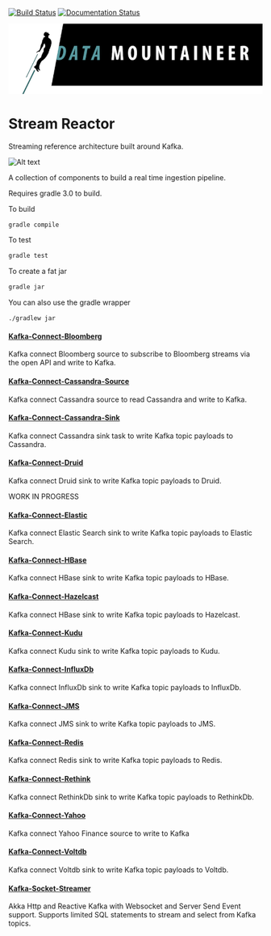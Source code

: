 [![Build Status](https://datamountaineer.ci.landoop.com/buildStatus/icon?job=stream-reactor&style=flat&.png)](https://datamountaineer.ci.landoop.com/job/stream-reactor/)
[![Documentation Status](https://readthedocs.org/projects/streamreactor/badge/?version=latest)](http://docs.datamountaineer.com/en/latest/?badge=latest)

<!--[![Build Status](https://travis-ci.org/datamountaineer/stream-reactor.svg?branch=master)](https://travis-ci.org/datamountaineer/stream-reactor)--> 
![](images/DM-logo.jpg)

# Stream Reactor
Streaming reference architecture built around Kafka. 

![Alt text](https://datamountaineer.files.wordpress.com/2016/01/stream-reactor-1.jpg?w=1320)

A collection of components to build a real time ingestion pipeline.

Requires gradle 3.0 to build.

To build

```bash
gradle compile
```

To test

```bash
gradle test
```

To create a fat jar

```bash
gradle jar
```

You can also use the gradle wrapper

```
./gradlew jar
```

#### [Kafka-Connect-Bloomberg](http://docs.datamountaineer.com/en/latest/bloomberg.html)

Kafka connect Bloomberg source to subscribe to Bloomberg streams via the open API and write to Kafka.

#### [Kafka-Connect-Cassandra-Source](http://docs.datamountaineer.com/en/latest/cassandra-source.html)

Kafka connect Cassandra source to read Cassandra and write to Kafka.

#### [Kafka-Connect-Cassandra-Sink](http://docs.datamountaineer.com/en/latest/cassandra-sink.html)

Kafka connect Cassandra sink task to write Kafka topic payloads to Cassandra.

#### [Kafka-Connect-Druid](http://docs.datamountaineer.com/en/latest/druid.html)

Kafka connect Druid sink to write Kafka topic payloads to Druid.

WORK IN PROGRESS

#### [Kafka-Connect-Elastic](http://docs.datamountaineer.com/en/latest/elastic.html)

Kafka connect Elastic Search sink to write Kafka topic payloads to Elastic Search.

#### [Kafka-Connect-HBase](http://docs.datamountaineer.com/en/latest/hbase.html)

Kafka connect HBase sink to write Kafka topic payloads to HBase.

#### [Kafka-Connect-Hazelcast](http://docs.datamountaineer.com/en/latest/hazelcast.html)

Kafka connect HBase sink to write Kafka topic payloads to Hazelcast.

#### [Kafka-Connect-Kudu](http://docs.datamountaineer.com/en/latest/kudu.html)

Kafka connect Kudu sink to write Kafka topic payloads to Kudu.

#### [Kafka-Connect-InfluxDb](http://docs.datamountaineer.com/en/latest/influx.html)

Kafka connect InfluxDb sink to write Kafka topic payloads to InfluxDb.

#### [Kafka-Connect-JMS](http://docs.datamountaineer.com/en/latest/jms.html)

Kafka connect JMS sink to write Kafka topic payloads to JMS.

#### [Kafka-Connect-Redis](http://docs.datamountaineer.com/en/latest/redis.html)

Kafka connect Redis sink to write Kafka topic payloads to Redis.

#### [Kafka-Connect-Rethink](http://docs.datamountaineer.com/en/latest/rethink.html)

Kafka connect RethinkDb sink to write Kafka topic payloads to RethinkDb.

#### [Kafka-Connect-Yahoo](http://docs.datamountaineer.com/en/latest/yahoo.html)

Kafka connect Yahoo Finance source to write to Kafka

#### [Kafka-Connect-Voltdb](http://docs.datamountaineer.com/en/latest/voltdb.html)

Kafka connect Voltdb sink to write Kafka topic payloads to Voltdb.

#### [Kafka-Socket-Streamer](kafka-socket-streamer/README.md)

Akka Http and Reactive Kafka with Websocket and Server Send Event support.
Supports limited SQL statements to stream and select from Kafka topics.
